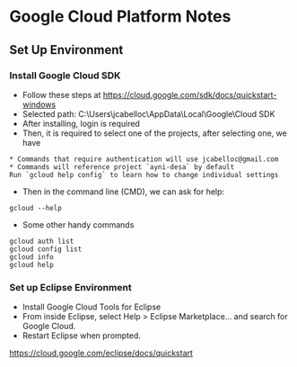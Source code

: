 # Google Cloud Platform Notes


## Set Up Environment


### Install Google Cloud SDK 
* Follow these steps at https://cloud.google.com/sdk/docs/quickstart-windows
* Selected path: C:\Users\jcabelloc\AppData\Local\Google\Cloud SDK
* After installing, login is required
* Then, it is required to select one of the projects, after selecting one, we have
```
* Commands that require authentication will use jcabelloc@gmail.com
* Commands will reference project `ayni-desa` by default
Run `gcloud help config` to learn how to change individual settings
```

* Then in the command line (CMD), we can ask for help: 
```
gcloud --help
```
* Some other handy commands
```
gcloud auth list
gcloud config list
gcloud info
gcloud help
```

### Set up Eclipse Environment

* Install Google Cloud Tools for Eclipse
* From inside Eclipse, select Help > Eclipse Marketplace... and search for Google Cloud.
* Restart Eclipse when prompted.



https://cloud.google.com/eclipse/docs/quickstart